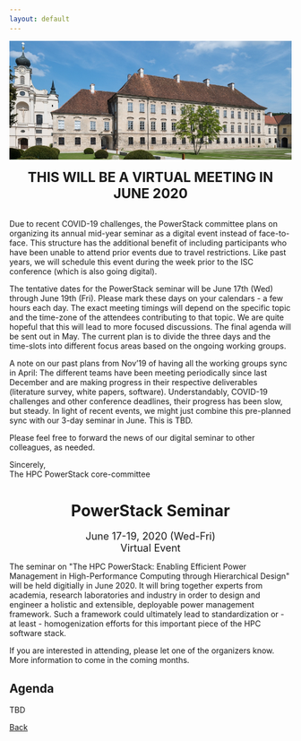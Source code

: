 ```yaml
---
layout: default
---
```


![](images/venue.jpg)

<p align="center"><font size="+2"><b>THIS WILL BE A VIRTUAL MEETING IN JUNE 2020</b></font></p><br/>
Due to recent COVID-19 challenges, the PowerStack committee plans on organizing
its annual mid-year seminar as a digital event instead of face-to-face. This
structure has the additional benefit of including participants who have been
unable to attend prior events due to travel restrictions. Like past years, we
will schedule this event during the week prior to the ISC conference (which is
also going digital).

The tentative dates for the PowerStack seminar will be June 17th (Wed) through
June 19th (Fri). Please mark these days on your calendars - a few hours each
day. The exact meeting timings will depend on the specific topic and the
time-zone of the attendees contributing to that topic. We are quite hopeful
that this will lead to more focused discussions. The final agenda will be sent
out in May. The current plan is to divide the three days and the time-slots
into different focus areas based on the ongoing working groups.

A note on our past plans from Nov’19 of having all the working groups sync in
April: The different teams have been meeting periodically since last December
and are making progress in their respective deliverables (literature survey,
white papers, software). Understandably, COVID-19 challenges and other
conference deadlines, their progress has been slow, but steady. In light of
recent events, we might just combine this pre-planned sync with our 3-day
seminar in June. This is TBD.

Please feel free to forward the news of our digital seminar to other
colleagues, as needed.

Sincerely,<br/>
The HPC PowerStack core-committee

<h1 align="center">PowerStack Seminar</h1>

<p align="center"><font size="+1">June 17-19, 2020 (Wed-Fri)<br/>Virtual Event</font></p>

The seminar on "The HPC PowerStack: Enabling Efficient Power Management in
High-Performance Computing through Hierarchical Design" will be held digitially
in June 2020. It will bring together experts from academia, research
laboratories and industry in order to design and engineer a holistic and
extensible, deployable power management framework.  Such a framework could
ultimately lead to standardization or - at least - homogenization efforts for
this important piece of the HPC software stack.

If you are interested in attending, please let one of the organizers know.
More information to come in the coming months.

## Agenda

TBD

[Back](./)
